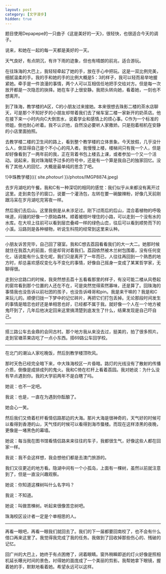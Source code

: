 ```yaml
---
layout: post
category: [文字漫步]
hidden: true
---
```


题目使用Depapepe的一只曲子《这是美好的一天》，很轻快，也很适合今天的调子。

说来，和她在一起的每一天都是美好的一天。

天气良好，有点阴沉，有许下雨的迹象，但也有晴朗的前兆，适合游玩。

在往珠海的大巴上，我轻轻牵起了她的手，放在手心中把玩。这是一双比例完美，细腻温柔的手。我的手和她的手的比例大概是5：3的样子，我可以轻而易举地握紧她。牵手是一件浪漫的事情，两个人可以互相信任地把手交给对方。但是每一次放开都是一次隐忍的抉择。她在车子上很安静。我把头转向她，看着她，一刻也不想离开。

到了珠海，教学楼的A区，C的小朋友过来接她。本来很想去珠影二楼的茶水店聊天，可是那个不知好歹的小朋友却带着我们去了候车室二楼一家新开的奶茶店。他在接下来一小时内向C大倒苦水，说着学业和感情上的烦心事。C作为一个标准的师姐，倒也耐心听着。我不认识他，自然没必要听人家撒娇。只是抱着相机在安静的小店里面拍照。

去教学楼二楼的卫生间的路上，看到整个教学楼的立体景象。今天放假，几乎没什么人，倒显得自己是个不小心的闯入者。我慢慢上楼，楼梯间只有我一个人，但是却好像看到了一两年前的我，正在背着书包上楼去上课，或者参加一个又一个活动。说起来，我对珠海赋予过多的符号中，还是有一个算是我自己的独家回忆。没有了其他人的回忆，大概是最单纯的思念了吧。

![中珠教学楼]({{ site.photourl }}/photos/IMGP8874.jpeg)

去岁月湖吃的午餐。我和C有一种深切的相同的感觉：我们似乎从来都没有离开过这里。走到卖包子的窗口，说要一个灌汤包，左转在要一碗酸辣粉，好像几天前刚跟冯呆在岁月湖吃完宵夜一样。

然后我们去后山。这里我倒是从未涉足过。刚下过雨后的后山，混合着植物的呼吸味道，闷骚的好像一个原始森林。顺着被枝叶埋住的小路，可以走到一个没有水的水库。在大坝上往前可以看到层峦叠嶂一样的绿色山峦，往后可以看到顺势而下的小溪。沿路则是各种植物，听说生科院的经常到这里来认种。

* * *

小朋友诉苦完毕，自己回了寝室。我和C想去荔园看看我们的大一大二。她那时候就住在我荔九的前面，但是却背对着我们。荔园依然被木兰树包围着，没有任何变化，话说能有什么变化呢，我们只是离开了一年而已，人往往再回到一个熟悉的地方时，却总喜欢感叹变化与不变化的事情，好像自己摇身一变成了某某哲学家，无聊得很。

走到分岔路口的时候，我突然想去荔十五看看那里的样子，有没可能二楼从风卷起的窗帘看到那个位置的人还在不在，可是突然觉得索然寡味，还是算了。回珠海的事情我也没告诉以前社团的孩子，也没告诉峰哥和pin。我是来干嘛的？我是和C来玩儿的。顺便归拢一下梦中的记忆碎片，再把它们打包丢掉。无论那段时间发生的事情是暗恋也好还是单相思也好，已经都不属于我。就好像一个人在一个地方被鬼吓到了，几年后他决定回来这里搞清楚到底发生了什么，结果发现是自己吓自己。

* * *

搭三路公车去金鼎的会同古村。那个地方我从来没去过，挺美的，拍了很多照片。走到官塘茶果店吃了一点小东西。搭69路公车回学校。

* * *

在北门的潮汕人家吃晚饭，然后到教学楼顶吹风。

那时天色已经完全暗下来，中大珠海校区一片昏暗。路灯的光线没有了散射的传播介质，倒像是成排成列的鬼火。我和C倚在栏杆上看着荔园。我对她说：为什么没有早点遇到你。我的大学前两年不是白瞎了吗。

她说：也不一定吧。

我说：也是，一直在为遇到你酝酿了。

她会心一笑。

然后我们又倚着栏杆看情侣路那边的大海。那片大海是很神奇的，天气好的时候可以看得到香港的山，天气怪的时候可以看得到海市蜃楼。而现在这样漆黑的夜晚，更像是一堵黑色的幕墙。

她说：每当我在图书馆看情侣路来来往往的车子，我都很生气，好像这些人都在回家一样。

我说：我不会这样想，我会想他们都是去澳门旅游的。

我们又往更近的地方看。隐湖中间有一个小孤岛，上面有一棵树，虽然以前就注意到了，但是一直没兴趣观察。

她说：你知道这棵树叫什么名字吗？

我说：不知道。

她说：叫做苦楝树。听起来很像苦恋树吧。

珠海校区设计者一定是个单相思的人。

* * *

再看一眼吧，再看一眼我们就回去了。我们的下一届都要回南校了，也不会有什么借口再来这里了。我觉得我完成了我的任务。我做到了回收掉那些伤心的、残破的记忆。

回广州的大巴上，她终于有点困倦了，闭着眼睛。窗外稍瞬即逝的灯火好像是照相机延长曝光时间的景色，衬得她的面庞成了一个美丽的剪影。我帮她拿下眼镜，握着她的手，默默地看着她。希望永远可以这样。